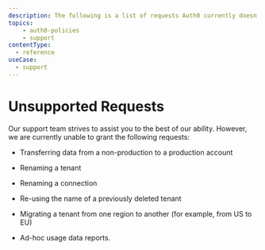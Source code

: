```yaml
---
description: The following is a list of requests Auth0 currently doesn't support.
topics:
    - auth0-policies
    - support
contentType:
  - reference
useCase:
  - support
---
```


# Unsupported Requests

Our support team strives to assist you to the best of our ability. However, we are currently unable to grant the following requests:

* Transferring data from a non-production to a production account

* Renaming a tenant

* Renaming a connection

* Re-using the name of a previously deleted tenant

* Migrating a tenant from one region to another (for example, from US to EU)

* Ad-hoc usage data reports.
